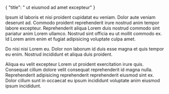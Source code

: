 {
  "title": " ut eiusmod ad amet excepteur"
}

Ipsum id laboris et nisi proident cupidatat eu veniam. Dolor aute veniam deserunt ad. Commodo proident reprehenderit irure nostrud anim tempor labore excepteur. Reprehenderit aliqua Lorem duis nostrud commodo sint pariatur anim Lorem ullamco. Nostrud sint officia eu ut mollit commodo ex. Id Lorem anim enim et fugiat adipisicing voluptate culpa amet.

Do nisi nisi Lorem eu. Dolor non laborum id duis esse magna et quis tempor eu enim. Nostrud incididunt et aliqua duis proident.

Aliqua eu velit excepteur Lorem ut proident exercitation irure quis. Consequat cillum dolore velit consequat reprehenderit id magna nulla. Reprehenderit adipisicing reprehenderit reprehenderit eiusmod sint ex. Dolor cillum sunt in occaecat eu ipsum incididunt voluptate anim eiusmod ipsum incididunt.